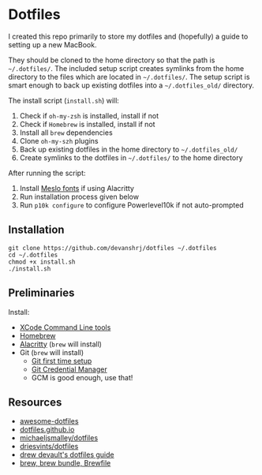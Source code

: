 # Dotfiles

I created this repo primarily to store my dotfiles and (hopefully) a guide to setting up a new MacBook. 

They should be cloned to the home directory so that the path is `~/.dotfiles/`. The included setup script creates symlinks from the home directory to the files which are located in `~/.dotfiles/`. The setup script is smart enough to back up existing dotfiles into a `~/.dotfiles_old/` directory.

The install script (`install.sh`) will:
1. Check if `oh-my-zsh` is installed, install if not
2. Check if `Homebrew` is installed, install if not
3. Install all `brew` dependencies
4. Clone `oh-my-szh` plugins
5. Back up existing dotfiles in the home directory to `~/.dotfiles_old/`
6. Create symlinks to the dotfiles in `~/.dotfiles/` to the home directory

After running the script:
1. Install [Meslo fonts](https://github.com/romkatv/powerlevel10k#manual-font-installation) if using Alacritty
2. Run installation process given below
3. Run `p10k configure` to configure Powerlevel10k if not auto-prompted

## Installation
```
git clone https://github.com/devanshrj/dotfiles ~/.dotfiles
cd ~/.dotfiles
chmod +x install.sh
./install.sh
```

## Preliminaries
Install:
- [XCode Command Line tools](https://stackoverflow.com/questions/9329243/how-to-install-xcode-command-line-tools)
- [Homebrew](https://brew.sh)
- [Alacritty](https://github.com/alacritty/alacritty) (`brew` will install)
- Git (`brew` will install)
  - [Git first time setup](https://git-scm.com/book/en/v2/Getting-Started-First-Time-Git-Setup)
  - [Git Credential Manager](https://docs.github.com/en/get-started/getting-started-with-git/caching-your-github-credentials-in-git)
  - GCM is good enough, use that!

## Resources
- [awesome-dotfiles](https://github.com/webpro/awesome-dotfiles)
- [dotfiles.github.io](https://dotfiles.github.io/tutorials/)
- [michaeljsmalley/dotfiles](http://blog.smalleycreative.com/tutorials/using-git-and-github-to-manage-your-dotfiles/)
- [driesvints/dotfiles](https://github.com/driesvints/dotfiles#a-fresh-os-x-setup)
- [drew devault's dotfiles guide](https://drewdevault.com/2019/12/30/dotfiles.html)
- [brew, brew bundle, Brewfile](https://gist.github.com/ChristopherA/a579274536aab36ea9966f301ff14f3f)
